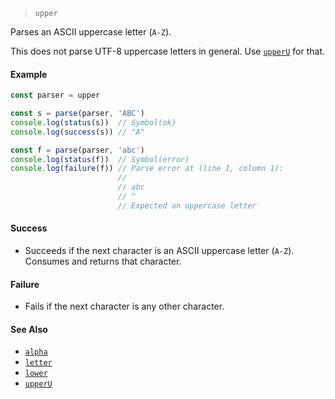 <!--
 Copyright (c) 2020 Thomas J. Otterson
 
 This software is released under the MIT License.
 https://opensource.org/licenses/MIT
-->

> `upper`

Parses an ASCII uppercase letter (`A-Z`).

This does not parse UTF-8 uppercase letters in general. Use [`upperU`](upperu.md) for that.

#### Example

```javascript
const parser = upper

const s = parse(parser, 'ABC')
console.log(status(s))  // Symbol(ok)
console.log(success(s)) // "A"

const f = parse(parser, 'abc')
console.log(status(f))  // Symbol(error)
console.log(failure(f)) // Parse error at (line 1, column 1):
                        //
                        // abc
                        // ^
                        // Expected an uppercase letter
```

#### Success

* Succeeds if the next character is an ASCII uppercase letter (`A-Z`). Consumes and returns that character.

#### Failure

* Fails if the next character is any other character.

#### See Also

* [`alpha`](alpha.md)
* [`letter`](letter.md)
* [`lower`](lower.md)
* [`upperU`](upperu.md)
